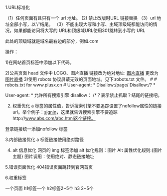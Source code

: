 1.URL标准化

（1）任何页面有且只有一个 url 地址。
  (2) 禁止改版时URL 链接替换
（3）url 地址全部小写，以'/'结尾。
（3）不能出现大写和小写、主域顶级域都能访问的情况，如果都能访问将大写的 URL和顶级域URL使用301跳转到小写的 URL

此处的顶级域就是域名最右边的部分，例如.com



操作：

1)在网站首页<head>标签中添加以下代码。
<link href="http://www.plusx.cn/" rel="canonical" />
2)公共页面 head 文件中 LOGO、图片直播 链接改为绝对地址: <a class="nav-item" href="/page/index">图片直播</a> 更改为
<a class="nav-item" href="/ ">图片直播</a>
3)使用 robots 协议屏蔽无效的页面地址。见下:robots.txt 文件。 
#
# robots.txt for www.plusx.cn
#
User-agent: *
Disallow:/page/ 
Disallow:/? *

User-agent: *  允许所有搜索引擎
disallow： /*？表示禁止抓取？结尾的链接吧。






2. 权重优化
a 标签的属性值，告诉搜索引擎不要追踪设置了nofollow属性的链接url。举个例子：<a href="http://www.abs.com/abc.html" rel="nofollow">signin</a>，这里就告诉搜索引擎不要追踪http://www.abs.com/abc.html这个链接。

登录链接统一添加nofollow 标签



3.内部链接优化
a 标签链接使用绝对路径


4. alt 信息优化
网页的 img 标签添加 alt 
优化规则：图片 Alt 属性优化规则:{图片主题}
图片调用：使用绝对、静态链接地址




5.错误页面优化
404错误页面跳转到官网首页



6.权重标签

一个页面 h1标签一个 h2标签2~5个  h3 2~5个



